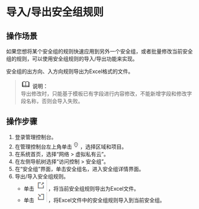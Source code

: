 # 导入/导出安全组规则<a name="vpc_SecurityGroup_0007"></a>

## 操作场景<a name="sb919f19c991141d79a2deb79cec11a15"></a>

如果您想将某个安全组的规则快速应用到另外一个安全组，或者批量修改当前安全组的规则，可以使用安全组规则的导入/导出功能来实现。

安全组的出方向、入方向规则导出为Excel格式的文件。

>![](public_sys-resources/icon-note.gif) **说明：**   
>导出修改时，只能基于模板已有字段进行内容修改，不能新增字段和修改字段名称，否则会导入失败。  

## 操作步骤<a name="s11af639d48c249b7931632bf078259f9"></a>

1.  登录管理控制台。
2.  在管理控制台左上角单击![](figures/icon-region.png)，选择区域和项目。
3.  在系统首页，选择“网络 \> 虚拟私有云”。
4.  在左侧导航树选择“访问控制 \> 安全组”。
5.  在“安全组”界面，单击安全组名，进入安全组详情界面。
6.  导出/导入安全组规则。
    -   单击  ![](figures/icon-export.png)  ，将当前安全组规则导出为Excel文件。
    -   单击  ![](figures/icon-import.png)  ，将Excel文件中的安全组规则导入到当前安全组。


